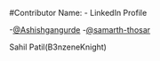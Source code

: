 #Contributor Name: - LinkedIn Profile

-[@Ashishgangurde](https://www.linkedin.com/in/ashish-gangurde/)
-[@samarth-thosar](https://www.linkedin.com/in/samarth-thosar-076711234/)

Sahil Patil(B3nzeneKnight)
